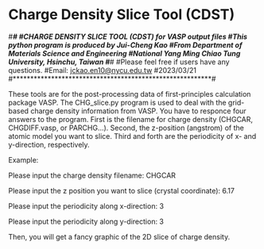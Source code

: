 # Charge Density Slice Tool (CDST)

#*********************************************************#
#CHARGE DENSITY SLICE TOOL (CDST) for VASP output files
#This python program is produced by Jui-Cheng Kao
#From Department of Materials Science and Engineering
#National Yang Ming Chiao Tung University, Hsinchu, Taiwan
#*********************************************************#
#Please feel free if users have any questions.
#Email: jckao.en10@nycu.edu.tw
#2023/03/21
#*********************************************************#

These tools are for the post-processing data of first-principles calculation package VASP.
The CHG_slice.py program is used to deal with the grid-based charge density information from VASP.
You have to responce four answers to the program.
First is the filename for charge density (CHGCAR, CHGDIFF.vasp, or PARCHG...).
Second, the z-position (angstrom) of the atomic model you want to slice.
Third and forth are the periodicity of x- and y-direction, respectively.

Example:

Please input the charge density filename: CHGCAR

Please input the z position you want to slice (crystal coordinate): 6.17

Please input the periodicity along x-direction: 3

Please input the periodicity along y-direction: 3


Then, you will get a fancy graphic of the 2D slice of charge density.

